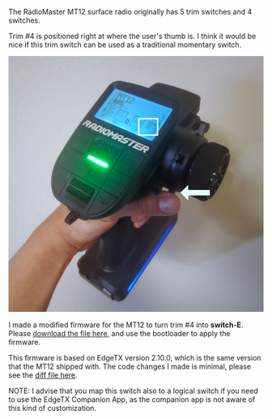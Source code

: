 The RadioMaster MT12 surface radio originally has 5 trim switches and 4 switches.

Trim #4 is positioned right at where the user's thumb is. I think it would be nice if this trim switch can be used as a traditional momentary switch.

![](photo.jpg)

I made a modified firmware for the MT12 to turn trim #4 into **switch-E**. Please [download the file here](MT12-edgetx.2.10.0-extrathumbswitch.bin), and use the bootloader to apply the firmware.

This firmware is based on EdgeTX version 2.10.0, which is the same version that the MT12 shipped with. The code changes I made is minimal, please see the [diff file here](diff.txt).

NOTE: I advise that you map this switch also to a logical switch if you need to use the EdgeTX Companion App, as the companion app is not aware of this kind of customization.